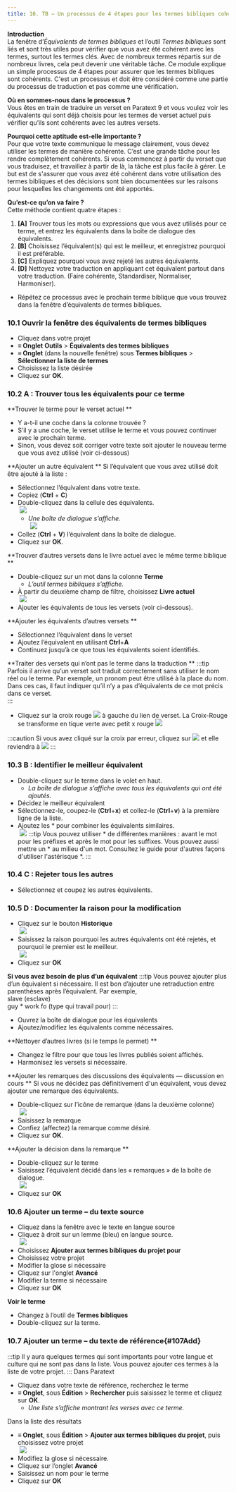 ```yaml
---
title: 10. TB – Un processus de 4 étapes pour les termes bibliques cohérent (10)
---
```

**Introduction**  
La fenêtre d’*Équivalents de termes bibliques* et l’outil *Termes bibliques* sont liés et sont très utiles pour vérifier que vous avez été cohérent avec les termes, surtout les termes clés. Avec de nombreux termes répartis sur de nombreux livres, cela peut devenir une véritable tâche. Ce module explique un simple processus de 4 étapes pour assurer que les termes bibliques sont cohérents. C'est un processus et doit être considéré comme une partie du processus de traduction et pas comme une vérification.

**Où en sommes-nous dans le processus ?**  
Vous êtes en train de traduire un verset en Paratext 9 et vous voulez voir les équivalents qui sont déjà choisis pour les termes de verset actuel puis vérifier qu’ils sont cohérents avec les autres versets.

**Pourquoi cette aptitude est-elle importante ?**  
Pour que votre texte communique le message clairement, vous devez utiliser les termes de manière cohérente. C’est une grande tâche pour les rendre complètement cohérents. Si vous commencez à partir du verset que vous traduisez, et travaillez à partir de là, la tâche est plus facile à gérer. Le but est de s'assurer que vous avez été cohérent dans votre utilisation des termes bibliques et des décisions sont bien documentées sur les raisons pour lesquelles les changements ont été apportés.

**Qu’est-ce qu’on va faire ?**  
Cette méthode contient quatre étapes :  
1.  **[A]** Trouver tous les mots ou expressions que vous avez utilisés pour ce terme, et entrez les équivalents dans la boîte de dialogue des équivalents.
2.  **[B]** Choisissez l’équivalent(s) qui est le meilleur, et enregistrez pourquoi il est préférable.
3.  **[C]** Expliquez pourquoi vous avez rejeté les autres équivalents.
4.  **[D]** Nettoyez votre traduction en appliquant cet équivalent partout dans votre traduction. (Faire cohérente, Standardiser, Normaliser, Harmoniser).
-   Répétez ce processus avec le prochain terme biblique que vous trouvez dans la fenêtre d’équivalents de termes bibliques.

### 10.1 Ouvrir la fenêtre des équivalents de termes bibliques

-   Cliquez dans votre projet
-  **≡ Onglet** **Outils** \> **Équivalents des termes bibliques**
-  **≡ Onglet** (dans la nouvelle fenêtre) sous **Termes bibliques** \> **Sélectionner la liste de termes**
-   Choisissez la liste désirée
-   Cliquez sur **OK**.

### 10.2 A : Trouver tous les équivalents pour ce terme

**Trouver le terme pour le verset actuel  **
-   Y a-t-il une coche dans la colonne trouvée ?
-   S’il y a une coche, le verset utilise le terme et vous pouvez continuer avec le prochain terme.
-   Sinon, vous devez soit corriger votre texte soit ajouter le nouveau terme que vous avez utilisé (voir ci-dessous)

**Ajouter un autre équivalent  **
Si l’équivalent que vous avez utilisé doit être ajouté à la liste :  
-   Sélectionnez l’équivalent dans votre texte.
-   Copiez (**Ctrl** + **C**)
-   Double-cliquez dans la cellule des équivalents.  
    ![](../media/1b3aff212889b5e4a9de3d3a97dd11b7.png)  
    -    *Une boîte de dialogue s’affiche.*  
    ![](../media/ef5b66e4156deb591821098aa0dfcc07.png)
-   Collez (**Ctrl** + **V**) l’équivalent dans la boîte de dialogue.
-   Cliquez sur **OK**.

**Trouver d’autres versets dans le livre actuel avec le même terme biblique  **
-   Double-cliquez sur un mot dans la colonne **Terme**  
    -    *L’outil termes bibliques s’affiche.*
-   À partir du deuxième champ de filtre, choisissez **Livre actuel**  
    ![](../media/32125001a5f0039c25c35bca18a49b76.png)
-   Ajouter les équivalents de tous les versets (voir ci-dessous).

**Ajouter les équivalents d’autres versets  **
-   Sélectionnez l’équivalent dans le verset
-   Ajoutez l’équivalent en utilisant **Ctrl**+**A**
-   Continuez jusqu’à ce que tous les équivalents soient identifiés.

**Traiter des versets qui n’ont pas le terme dans la traduction **
:::tip
Parfois il arrive qu’un verset soit traduit correctement sans utiliser le nom réel ou le terme. Par exemple, un pronom peut être utilisé à la place du nom. Dans ces cas, il faut indiquer qu’il n’y a pas d’équivalents de ce mot précis dans ce verset.  
:::
-   Cliquez sur la croix rouge ![](../media/d2b0c7085089d46864b055b505a45c4c.png) à gauche du lien de verset. La Croix-Rouge se transforme en tique verte avec petit x rouge ![](../media/c0ca01f9c039fbd52e02913fb69657db.png)

:::caution
Si vous avez cliqué sur la croix par erreur, cliquez sur ![](../media/c0ca01f9c039fbd52e02913fb69657db.png) et elle reviendra à ![](../media/d2b0c7085089d46864b055b505a45c4c.png)
:::

### 10.3 B : Identifier le meilleur équivalent

-   Double-cliquez sur le terme dans le volet en haut.  
    -    *La boîte de dialogue s’affiche avec tous les équivalents qui ont été ajoutés.*
-   Décidez le meilleur équivalent
-   Sélectionnez-le, coupez-le (**Ctrl**+**x**) et collez-le (**Ctrl**+**v**) à la première ligne de la liste.
-   Ajoutez les \* pour combiner les équivalents similaires.  
    ![](../media/cb6bec1bcb27bdd9951b60158ca8744c.png)
:::tip
Vous pouvez utiliser \* de différentes manières : avant le mot pour les préfixes et après le mot pour les suffixes. Vous pouvez aussi mettre un \* au milieu d'un mot. Consultez le guide pour d'autres façons d'utiliser l'astérisque \*.
:::

### 10.4 C : Rejeter tous les autres

-   Sélectionnez et coupez les autres équivalents.

### 10.5 D : Documenter la raison pour la modification

-   Cliquez sur le bouton **Historique**  
    ![](../media/f08c9935a93de94726537a5eda7dcba4.png)
-   Saisissez la raison pourquoi les autres équivalents ont été rejetés, et pourquoi le premier est le meilleur.  
    ![](../media/bac0d6860e465addd9c6a80dde632891.png)
-   Cliquez sur **OK**

**Si vous avez besoin de plus d’un équivalent**
:::tip
Vous pouvez ajouter plus d’un équivalent si nécessaire. Il est bon d’ajouter une retraduction entre parenthèses après l’équivalent. Par exemple,  
     slave (esclave)  
     guy \* work fo (type qui travail pour)
:::
-   Ouvrez la boîte de dialogue pour les équivalents
-   Ajoutez/modifiez les équivalents comme nécessaires.

**Nettoyer d’autres livres (si le temps le permet)  **
-   Changez le filtre pour que tous les livres publiés soient affichés.
-   Harmonisez les versets si nécessaire.

**Ajouter les remarques des discussions des équivalents — discussion en cours  **
Si vous ne décidez pas définitivement d'un équivalent, vous devez ajouter une remarque des équivalents.

-   Double-cliquez sur l’icône de remarque (dans la deuxième colonne)  
    ![](../media/e3dee0f834d46366f9121833dd267446.png)
-   Saisissez la remarque
-   Confiez (affectez) la remarque comme désiré.
-   Cliquez sur **OK**.

**Ajouter la décision dans la remarque  **
-   Double-cliquez sur le terme
-   Saisissez l’équivalent décidé dans les « remarques » de la boîte de dialogue.  
    ![](../media/c6d920d7ef8e0baad9a27cce526fa71f.png)
-   Cliquez sur **OK**

### 10.6 Ajouter un terme – du texte source

-   Cliquez dans la fenêtre avec le texte en langue source
-   Cliquez à droit sur un lemme (bleu) en langue source.  
    ![](../media/4b970a2e60641a054f9367c8bd5453b8.png)
-   Choisissez **Ajouter aux termes bibliques du projet pour**
-   Choisissez votre projet
-   Modifier la glose si nécessaire
-   Cliquez sur l'onglet **Avancé**
-   Modifier la terme si nécessaire
-   Cliquez sur **OK**

**Voir le terme**
-   Changez à l’outil de **Termes bibliques**
-   Double-cliquez sur la terme.

### 10.7 Ajouter un terme – du texte de référence{#107Add}
:::tip
Il y aura quelques termes qui sont importants pour votre langue et culture qui ne sont pas dans la liste. Vous pouvez ajouter ces termes à la liste de votre projet.
:::
Dans Paratext

-   Cliquez dans votre texte de référence, recherchez le terme
-  **≡ Onglet**, sous **Édition** \> **Rechercher** puis saisissez le terme et cliquez sur **OK**.  
    -    *Une liste s’affiche montrant les verses avec ce terme.*

Dans la liste des résultats

-  **≡ Onglet**, sous **Édition** \> **Ajouter aux termes bibliques du projet**, puis choisissez votre projet  
    ![](../media/abdacf462726f5252294142ac7465e04.png)
-   Modifiez la glose si nécessaire.
-   Cliquez sur l’onglet **Avancé**
-   Saisissez un nom pour le terme
-   Cliquez sur **OK**
